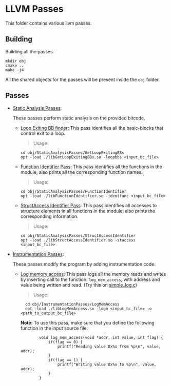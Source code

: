 # LLVM Passes
This folder contains various llvm passes.
## Building
Building all the passes.

    mkdir obj
    cmake ..
    make -j4

All the shared objects for the passes will be present inside the `obj` folder.

## Passes
* [Static Analysis Passes](https://github.com/purs3lab/hssllvmsetup/tree/main/llvm-passes/StaticAnalysisPasses):

    These passes perform static analysis on the provided bitcode.
    * [Loop Exiting BB finder](https://github.com/purs3lab/hssllvmsetup/tree/main/llvm-passes/StaticAnalysisPasses/GetLoopExitingBBs): This pass identifies all the basic-blocks that control exit to a loop.
        > Usage:
        ```
        cd obj/StaticAnalysisPasses/GetLoopExitingBBs
        opt -load ./libGetLoopExitingBBs.so -loopbbs <input_bc_file>
        ```
    
    * [Function Identifier Pass](https://github.com/purs3lab/hssllvmsetup/tree/main/llvm-passes/StaticAnalysisPasses/FunctionIdentifier): This pass identifies all the functions in the module, also prints all the corresponding function names.
        > Usage:
        ```
        cd obj/StaticAnalysisPasses/FunctionIdentifier
        opt -load ./libFunctionIdentifier.so -identfunc <input_bc_file>
        ```
     * [StructAccess Identifier Pass](https://github.com/purs3lab/hssllvmsetup/tree/main/llvm-passes/StaticAnalysisPasses/StructAccessIdentifier): This pass identifies all accesses to structure elements in all functions in the module, also prints the corresponding information.
        > Usage:
        ```
        cd obj/StaticAnalysisPasses/StructAccessIdentifier
        opt -load ./libStructAccessIdentifier.so -staccess <input_bc_file>
        ```
* [Instrumentation Passes](https://github.com/purs3lab/hssllvmsetup/tree/main/llvm-passes/InstrumentationPasses):

  These passes modify the program by adding instrumentation code.
    * [Log memory access](https://github.com/purs3lab/hssllvmsetup/tree/main/llvm-passes/InstrumentationPasses/LogMemAccess): This pass logs all the memory reads and writes by inserting call to the function: `log_mem_access`,
      with address and value being written and read. (Try this on [simple_log.c](https://github.com/purs3lab/hssllvmsetup/tree/main/llvm-passes/simple_log.c))

      > Usage:

            cd obj/InstrumentationPasses/LogMemAccess
            opt -load ./libLogMemAccess.so -logm <input_bc_file> -o <path_to_output_bc_file>

      **Note:**
      To use this pass, make sure that you define the following function in the input source file:
        ```
                void log_mem_access(void *addr, int value, int flag) {
                    if(flag == 0) {
                        printf("Reading value 0x%x from %p\n", value, addr);
                    }
                    if(flag == 1) {
                        printf("Writing value 0x%x to %p\n", value, addr);
                    }
                }